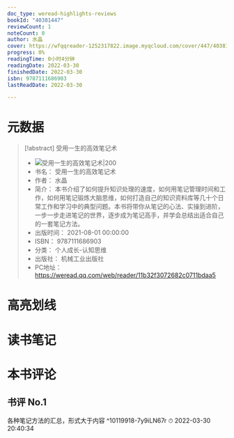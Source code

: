 ```yaml
---
doc_type: weread-highlights-reviews
bookId: "40381447"
reviewCount: 1
noteCount: 0
author: 水晶
cover: https://wfqqreader-1252317822.image.myqcloud.com/cover/447/40381447/t6_40381447.jpg
progress: 0%
readingTime: 0小时4分钟
readingDate: 2022-03-30
finishedDate: 2022-03-30
isbn: 9787111686903
lastReadDate: 2022-03-30

---
```

# 元数据
> [!abstract] 受用一生的高效笔记术
> - ![ 受用一生的高效笔记术|200](https://wfqqreader-1252317822.image.myqcloud.com/cover/447/40381447/t6_40381447.jpg)
> - 书名： 受用一生的高效笔记术
> - 作者： 水晶
> - 简介： 本书介绍了如何提升知识处理的速度，如何用笔记管理时间和工作，如何用笔记锻炼大脑思维，如何打造自己的知识资料库等几十个日常工作和学习中的典型问题。本书将带你从笔记的心法、实操到进阶，一步一步走进笔记的世界，逐步成为笔记高手，并学会总结出适合自己的一套笔记方法。
> - 出版时间： 2021-08-01 00:00:00
> - ISBN： 9787111686903
> - 分类： 个人成长-认知思维
> - 出版社： 机械工业出版社
> - PC地址：https://weread.qq.com/web/reader/11b32f3072682c0711bdaa5

# 高亮划线

# 读书笔记

# 本书评论

## 书评 No.1 
各种笔记方法的汇总，形式大于内容  ^10119918-7y9iLN67r
⏱ 2022-03-30 20:40:34


